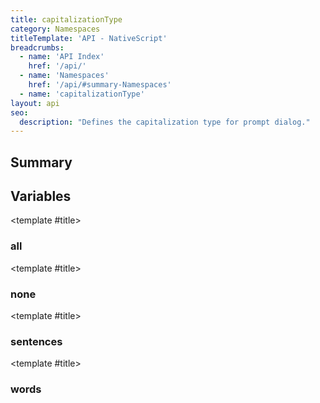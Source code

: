 ```yaml
---
title: capitalizationType
category: Namespaces
titleTemplate: 'API - NativeScript'
breadcrumbs: 
  - name: 'API Index'
    href: '/api/'
  - name: 'Namespaces'
    href: '/api/#summary-Namespaces'
  - name: 'capitalizationType'
layout: api
seo:
  description: "Defines the capitalization type for prompt dialog."
---
```


<!-- This page is auto generated, do not edit manually. -->
<!-- Run "yarn generate:api-docs" to regenerate -->

<script setup lang="ts">
  import { provide } from "vue";
  import API_DATA from "./capitalizationType.data.json";
  
  provide('API_DATA', API_DATA);
</script>

<APIRefHierarchy v-once />

<APIRefComment commentBase64="eyJibG9ja1RhZ3MiOltdLCJtb2RpZmllclRhZ3MiOnt9LCJzdW1tYXJ5IjpbeyJraW5kIjoidGV4dCIsInRleHQiOiJEZWZpbmVzIHRoZSBjYXBpdGFsaXphdGlvbiB0eXBlIGZvciBwcm9tcHQgZGlhbG9nLiJ9XX0=" v-once />

## <Heading ignore>Summary</Heading>

<APIRefSummary v-once />

## Variables

<div class="isConst">

<APIRef for="12975" v-once>

<template #title>

### all

</template>

</APIRef>

</div>

<div class="isConst">

<APIRef for="12974" v-once>

<template #title>

### none

</template>

</APIRef>

</div>

<div class="isConst">

<APIRef for="12976" v-once>

<template #title>

### sentences

</template>

</APIRef>

</div>

<div class="isConst">

<APIRef for="12977" v-once>

<template #title>

### words

</template>

</APIRef>

</div>
